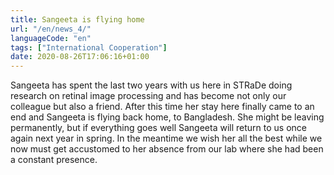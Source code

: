 ```yaml
---
title: Sangeeta is flying home  
url: "/en/news_4/"
languageCode: "en"
tags: ["International Cooperation"]
date: 2020-08-26T17:06:16+01:00
---
```


Sangeeta has spent the last two years with us here in STRaDe doing research on retinal image processing and has become not only our colleague but also a friend. After this time her stay here finally came to an end and Sangeeta is flying back home, to Bangladesh. She might be leaving permanently, but if everything goes well Sangeeta will return to us once again next year in spring. In the meantime we wish her all the best while we now must get accustomed to her absence from our lab where she had been a constant presence.

